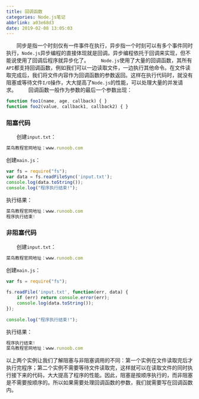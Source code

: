 ```yaml
---
title: 回调函数
categories: Node.js笔记
abbrlink: a03e68d3
date: 2019-02-08 13:05:03
---
```

&emsp;&emsp;同步是指一个时刻仅有一件事件在执行，异步指一个时刻可以有多个事件同时执行，`Node.js`异步编程的直接体现就是回调。异步编程依托于回调来实现，但不能说使用了回调后程序就异步化了。
&emsp;&emsp;`Node.js`使用了大量的回调函数，其所有`API`都支持回调函数，例如我们可以一边读取文件，一边执行其他命令。在文件读取完成后，我们将文件内容作为回调函数的参数返回。这样在执行代码时，就没有阻塞或等待文件`I/O`操作，大大提高了`Node.js`的性能，可以处理大量的并发请求。
&emsp;&emsp;回调函数一般作为参数的最后一个参数出现：

``` javascript
function foo1(name, age, callback) { }
function foo2(value, callback1, callback2) { }
```

### 阻塞代码

&emsp;&emsp;创建`input.txt`：

``` javascript
菜鸟教程官网地址：www.runoob.com
```

创建`main.js`：

``` javascript
var fs = require("fs");
var data = fs.readFileSync('input.txt');
console.log(data.toString());
console.log("程序执行结束!");
```

执行结果：

``` javascript
菜鸟教程官网地址：www.runoob.com
程序执行结束!
```

### 非阻塞代码

&emsp;&emsp;创建`input.txt`：

``` javascript
菜鸟教程官网地址：www.runoob.com
```

创建`main.js`：

``` javascript
var fs = require("fs");
​
fs.readFile('input.txt', function(err, data) {
    if (err) return console.error(err);
    console.log(data.toString());
});
​
console.log("程序执行结束!");
```

执行结果：

``` javascript
程序执行结束!
菜鸟教程官网地址：www.runoob.com
```

以上两个实例让我们了解阻塞与非阻塞调用的不同：第一个实例在文件读取完后才执行完程序；第二个实例不需要等待文件读取完，这样就可以在读取文件的同时执行接下来的代码，大大提高了程序的性能。因此，阻塞是按顺序执行的，而非阻塞是不需要按顺序的。所以如果需要处理回调函数的参数，我们就需要写在回调函数内。